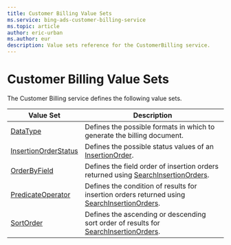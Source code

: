 ```yaml
---
title: Customer Billing Value Sets
ms.service: bing-ads-customer-billing-service
ms.topic: article
author: eric-urban
ms.author: eur
description: Value sets reference for the CustomerBilling service.
---
```

# Customer Billing Value Sets
The Customer Billing service defines the following value sets.

|Value Set|Description|
|---|---|
|[DataType](datatype.md)|Defines the possible formats in which to generate the billing document.|
|[InsertionOrderStatus](insertionorderstatus.md)|Defines the possible status values of an [InsertionOrder](/bingads/customer-billing-service/insertionorder.md).|
|[OrderByField](orderbyfield.md)|Defines the field order of insertion orders returned using [SearchInsertionOrders](/bingads/customer-billing-service/searchinsertionorders.md).|
|[PredicateOperator](predicateoperator.md)|Defines the condition of results for insertion orders returned using [SearchInsertionOrders](/bingads/customer-billing-service/searchinsertionorders.md).|
|[SortOrder](sortorder.md)|Defines the ascending or descending sort order of results for [SearchInsertionOrders](/bingads/customer-billing-service/searchinsertionorders.md).|

